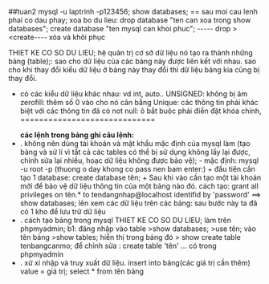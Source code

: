 ##tuan2
mysql  -u laptrinh -p123456;
show databases;
== sau moi cau lenh phai co dau phay;
xoa bo du lieu:     drop database "ten can xoa trong show databases";
create database "ten mysql can khoi phuc";
----- drop ><create---- xóa và khôi phục


THIET KE CO SO DU LIEU;
hệ quản trị cơ sở dữ liệu nó tạo ra thành những bảng (table);: sao cho dữ liệu của các bảng này được liên kết với nhau.
sao cho khi thay đổi kiểu dữ liệu ở bảng này thay đổi thì dữ liệu bảng kia cũng bị thay đổi.
- có các kiểu dữ liệu khác nhau: vd int, auto..
	UNSIGNED: không bị âm
	zerofill: thêm số 0 vào cho nó cân bằng
	Unique: các thông tin phải khác biệt với các thông tin đã có
	not null: ô bắt buộc phải điền
	đặt khóa chính,
=============================
<div>
<ul> <b>các lệnh trong bảng ghi câu lệnh: </b>
  <li>. không nên dùng tài khoản và mật khẩu mặc định của mysql làm (tạo bảng và sử lí vì
        tất cả các tables có thể bị sử dụng không lấy lại được, chỉnh sửa lại nhiều, hoạc dữ liệu không được bảo vệ);
-      mặc định: mysql -u root -p (thuong o day khong co pass nen bam enter:)
	    + đầu tiên cần tạo 1 database:  create database tên;
	    + Sau khi vào cần tạo một tài khoản mới để bảo vệ dữ liệu thông tin của một bảng nào đó.
    	cách tạo: grant all privileges on tên.* to  tendangnhap@localhost identifid by 'password'
      ==> show databases; lên xem các dữ liệu trên các bảng:
      sau bước này ta đã có 1 kho để lưu trữ dữ liệu

  <li>. cách tạo bảng trong mysql
      THIET KE CO SO DU LIEU; 
      làm trên phpmyadmin;
      b1: đăng nhập vào table
      >show databases;
      >use tên; vào tên bảng
      >show tables; hiển thị trong bảng đó 
      > show create table tenbangcanmo;
      để chỉnh sửa : create table 'tên' ... có trong phpmyadmin
  <li>. xử xí nhập và truy xuất dữ liệu.
      insert into bảng(các giá trị cần thêm)
         value = giá trị;
     select * from tên bảng
  </div>

